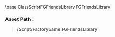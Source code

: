 \page ClassScriptFGFriendsLibrary FGFriendsLibrary
### Asset Path :
<b><blockquote>/Script/FactoryGame.FGFriendsLibrary</blockquote></b>
